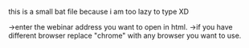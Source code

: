 

this is a small bat file because i am too lazy to type XD

->enter the webinar address you want to open in html.
->if you have different browser replace "chrome" with any browser you want to use.
